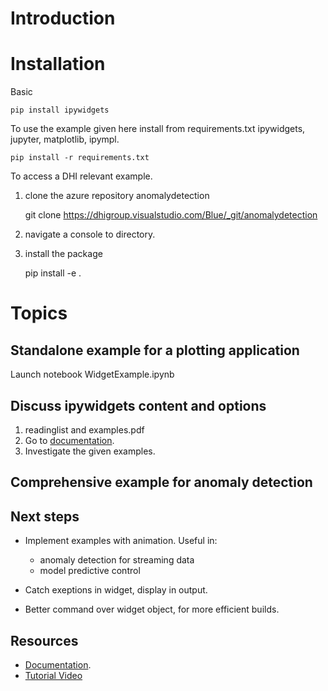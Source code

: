 # Introduction

# Installation
Basic

    pip install ipywidgets

To use the example given here install from requirements.txt
ipywidgets, jupyter, matplotlib, ipympl.

    pip install -r requirements.txt

To access a DHI relevant example.
1. clone the azure repository anomalydetection


    git clone https://dhigroup.visualstudio.com/Blue/_git/anomalydetection
   
2. navigate a console to directory. 
   
3. install the package


    pip install -e .


# Topics

## Standalone example for a plotting application
Launch notebook WidgetExample.ipynb

## Discuss ipywidgets content and options
1. readinglist and examples.pdf
2. Go to [documentation](https://ipywidgets.readthedocs.io/en/latest/index.html).
3. Investigate the given examples.

## Comprehensive example for anomaly detection

## Next steps

* Implement examples with animation. Useful in: 
  * anomaly detection for streaming data
  * model predictive control
    
* Catch exeptions in widget, display in output.
* Better command over widget object, for more efficient builds.

## Resources

* [Documentation](https://ipywidgets.readthedocs.io/en/latest/index.html).
* [Tutorial Video](https://www.youtube.com/watch?v=eWzY2nGfkXk&t=2856s)


